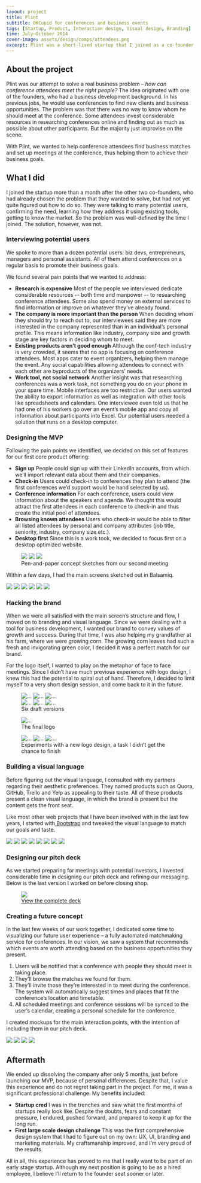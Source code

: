 ```yaml
---
layout: project
title: Plint
subtitle: OKCupid for conferences and business events
tags: [Startup, Product, Interaction design, Visual design, Branding]
time: July–October 2014
cover-image: assets/design/comps/attendees.png
excerpt: Plint was a short-lived startup that I joined as a co-founder. The idea was to create an <em>OKCupid</em> for conferences. Attendees would sign up, check into upcoming conferences, see other attendees and schedule meetings with them at the conference. This was the first time I took over all design related responsibilities for what was supposed to be the long run. After 4 months of work, we decided to shut down the project due to personal differences in our vision of the company. Although we disbanded at an early stage, I managed to create a solid design system that I was very pleased with, and gained some real-life startup experience.
---
```


## About the project

Plint was our attempt to solve a real business problem – *how can conference attendees meet the right people?* The idea originated with one of the founders, who had a business development background. In his previous jobs, he would use conferences to find new clients and business opportunities. The problem was that there was no way to know whom he should meet at the conference. Some attendees invest considerable resources in researching conferences online and finding out as much as possible about other participants. But the majority just improvise on the scene.

With Plint, we wanted to help conference attendees find business matches and set up meetings at the conference, thus helping them to achieve their business goals.

## What I did

I joined the startup more than a month after the other two co-founders, who had already chosen the problem that they wanted to solve, but had not yet quite figured out how to do so. They were talking to many potential users, confirming the need, learning how they address it using existing tools, getting to know the market. So the problem was well-defined by the time I joined. The solution, however, was not.

### Interviewing potential users

We spoke to more than a dozen potential users: biz devs, entrepreneurs, managers and personal assistants. All of them attend conferences on a regular basis to promote their business goals. 

We found several pain points that we wanted to address:

* **Research is expensive**
Most of the people we interviewed dedicate considerable resources -- both time and manpower -- to researching conference attendees. Some also spend money on external services to find information or improve on whatever they’ve already found.
* **The company is more important than the person**
When deciding whom they should try to reach out to, our interviewees said they are more interested in the company represented than in an individual’s personal profile. This means information like industry, company size and growth stage are key factors in deciding whom to meet.
* **Existing products aren’t good enough**
Although the conf-tech industry is very crowded, it seems that no app is focusing on conference attendees. Most apps cater to event organizers, helping them manage the event. Any social capabilities allowing attendees to connect with each other are byproducts of the organizers’ needs.
* **Work tool, not social network**
Another insight was that researching conferences was a work task, not something you do on your phone in your spare time. Mobile interfaces are too restrictive. Our users wanted the ability to export information as well as integration with other tools like spreadsheets and calendars. One interviewee even told us that he had one of his workers go over an event’s mobile app and copy all information about participants into Excel. Our potential users needed a solution that runs on a desktop computer.

### Designing the MVP

Following the pain points we identified, we decided on this set of features for our first core product offering:

* **Sign up**
People could sign up with their LinkedIn accounts, from which we’ll import relevant data about them and their companies.
* **Check-in**
Users could check-in to conferences they plan to attend (the first conferences we’d support would be hand selected by us).
* **Conference information**
For each conference, users could view information about the speakers and agenda. We thought this would attract the first attendees in each conference to check-in and thus create the initial pool of attendees.
* **Browsing known attendees**
Users who check-in would be able to filter all listed attendees by personal and company attributes (job title, seniority, industry, company size etc.).
* **Desktop first**
Since this is a work took, we decided to focus first on a desktop optimized website.

<figure>
  <div class="img-3-row">
    <img src="assets/design/sketches/sketch-1.jpeg" />
    <img src="assets/design/sketches/sketch-2.jpeg" />
    <img src="assets/design/sketches/sketch-3.jpeg" />
  </div>
  <figcaption>
    Pen-and-paper concept sketches from our second meeting
  </figcaption>
</figure>


Within a few days, I had the main screens sketched out in Balsamiq.

<div class="slider">
  <img src="assets/design/wireframes/homepage-v2.png" />
  <img src="assets/design/wireframes/attendees.png" />
  <img src="assets/design/wireframes/inbox.png" />
  <img src="assets/design/wireframes/sessions.png" />
  <img src="assets/design/wireframes/plan-v2.png" />
  <img src="assets/design/wireframes/sign-up.png" />
</div>


### Hacking the brand

When we were all satisfied with the main screen’s structure and flow, I moved on to branding and visual language. Since we were dealing with a tool for business development, I wanted our brand to convey values of growth and success. During that time, I was also helping my grandfather at his farm, where we were growing corn. The growing corn leaves had such a fresh and invigorating green color, I decided it was a perfect match for our brand.

For the logo itself, I wanted to play on the metaphor of face to face meetings. Since I didn’t have much previous experience with logo design, I knew this had the potential to spiral out of hand. Therefore, I decided to limit myself to a very short design session, and come back to it in the future.

  <figure>
    <div class="img-3-row">
      <img src="assets/logo/attempts/attempt-23.png" alt="...">
      <img src="assets/logo/attempts/attempt-28.png" alt="...">
      <img src="assets/logo/attempts/attempt-42.png" alt="...">
    </div>
    <div class="img-3-row">
      <img src="assets/logo/attempts/attempt-43.png" alt="...">
      <img src="assets/logo/attempts/attempt-45.png" alt="...">
      <img src="assets/logo/attempts/attempt-50.png" alt="...">
    </div>
    <figcaption>
      Six draft versions
    </figcaption>
  </figure>
  
  <figure>
    <img src="assets/logo/logo.png" alt="...">
    <figcaption>
      The final logo
    </figcaption>
  </figure>
  
  <figure>
    <div class="img-3-row">
      <img src="assets/logo/v2/v2a.png" alt="...">
      <img src="assets/logo/v2/v2b.png" alt="...">
      <img src="assets/logo/v2/v2c.png" alt="...">
    </div>
    <figcaption>
      Experiments with a new logo design, a task I didn’t get the chance to finish
    </figcaption>
  </figure>


### Building a visual language

Before figuring out the visual language, I consulted with my partners regarding their aesthetic preferences. They named products such as Quora, GitHub, Trello and Yelp as appealing to their taste. All of these products present a clean visual language, in which the brand is present but the content gets the front seat.

Like most other web projects that I have been involved with in the last few years, I started with[ Bootstrap](http://getbootstrap.com/) and tweaked the visual language to match our goals and taste.

<div class="slider">
  <img src="assets/design/comps/homepage.png" />
  <img src="assets/design/comps/sign-up.png" />
  <img src="assets/design/comps/complete-your-profile.png" />
  <img src="assets/design/comps/complete-your-profile-error.png" />
  <img src="assets/design/comps/attendees.png" />
  <img src="assets/design/comps/profile.png" />
  <img src="assets/design/comps/sessions.png" />
  <img src="assets/design/comps/session.png" />
</div>

### Designing our pitch deck

As we started preparing for meetings with potential investors, I invested considerable time in designing our pitch deck and refining our messaging. Below is the last version I worked on before closing shop.

<figure>
  <img src="assets/pitch-deck/slide03.png" />
  <figcaption>
    <a href="assets/pitch-deck/plint-deck.pdf" role="button">View the complete deck</a>
  </figcaption>
</figure>

### Creating a future concept

In the last few weeks of our work together, I dedicated some time to visualizing our future user experience – a fully automated matchmaking service for conferences. In our vision, we saw a system that recommends which events are worth attending based on the business opportunities they present.

1. Users will be notified that a conference with people they should meet is taking place.
2. They’ll browse the matches we found for them.
3. They’ll invite those they’re interested in to meet during the conference. The system will automatically suggest times and places that fit the conference’s location and timetable.
4. All scheduled meetings and conference sessions will be synced to the user’s calendar, creating a personal schedule for the conference.

I created mockups for the main interaction points, with the intention of including them in our pitch deck.
  
<div class="slider">
  <img src="assets/future-concept/comps/notification.png" />
  <img src="assets/future-concept/comps/matches.png" />
  <img src="assets/future-concept/comps/invites.png" />
  <img src="assets/future-concept/comps/my-agenda.png" />
</div>

## Aftermath

We ended up dissolving the company after only 5 months, just before launching our MVP, because of personal differences. Despite that, I value this experience and do not regret taking part in the project. For me, it was a significant professional challenge. My benefits included:

* **Startup cred**
I was in the trenches and saw what the first months of startups really look like. Despite the doubts, fears and constant pressure, I endured, pushed forward, and prepared to keep it up for the long run.
* **First large scale design challenge**
This was the first comprehensive design system that I had to figure out on my own: UX, UI, branding and marketing materials. My craftsmanship improved, and I’m very proud of the results.

All in all, this experience has proved to me that I really want to be part of an early stage startup. Although my next position is going to be as a hired employee, I believe I’ll return to the founder seat sooner or later.
